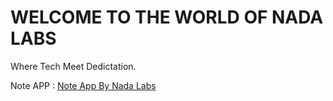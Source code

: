 # WELCOME TO THE WORLD OF NADA LABS

Where Tech Meet Dedictation.

Note APP : [Note App By Nada Labs](https://note-app-website.pages.dev/)
